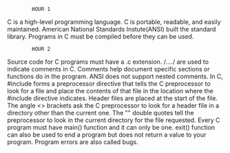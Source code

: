 			HOUR 1

C is a high-level programming language.
C is portable, readable, and easily maintained.
American National Standards Instute(ANSI) built the standard library.
Programs in C must be compiled before they can be used.

			HOUR 2

Source code for C programs must have a .c extension.
/*....*/ are used to indicate comments in C.
Comments help document specific sections or functions do in the program.
ANSI does not support nested comments.
In C, #include forms a preprocessor directive that tells the C preprocessor to look for a file and place the contents of that file in the location where the #include directive indicates.
Header files are placed at the start of the file.
The angle <> brackets ask the C preprocessor to look for a header file in a directory other than the current one.
The "" double quotes tell the preprocessor to look in the current directory for the file requested.
Every C program must have main() function and it can only be one.
exit() function can also be used to end a program but does not return a value to your program.
Program errors are also called bugs.

